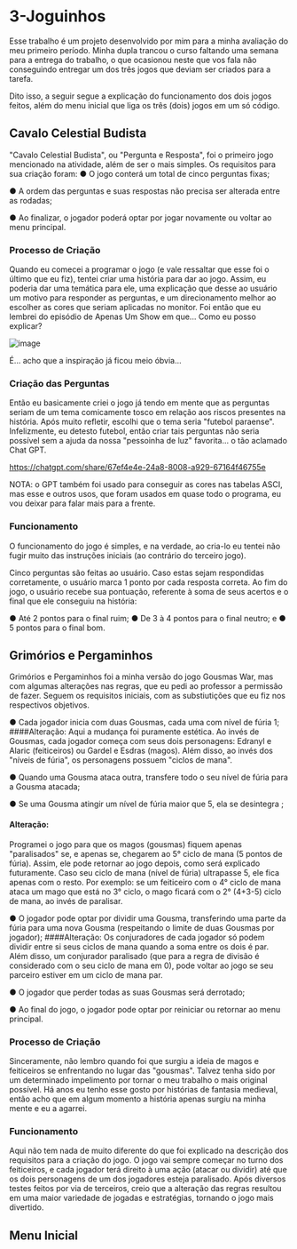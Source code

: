 # 3-Joguinhos
Esse trabalho é um projeto desenvolvido por mim para a minha avaliação do meu primeiro período. Minha dupla trancou o curso faltando uma semana para a entrega do trabalho, o que ocasionou neste que vos fala não conseguindo entregar um dos três jogos que deviam ser criados para a tarefa.  

Dito isso, a seguir segue a explicação do funcionamento dos dois jogos feitos, além do menu inicial que liga os três (dois) jogos em um só código.

## Cavalo Celestial Budista
"Cavalo Celestial Budista", ou "Pergunta e Resposta", foi o primeiro jogo mencionado na atividade, além de ser o mais simples. Os requisitos para sua criação foram:
● O jogo conterá um total de cinco perguntas fixas;

● A ordem das perguntas e suas respostas não precisa ser alterada entre
as rodadas;

● Ao finalizar, o jogador poderá optar por jogar novamente ou voltar ao
menu principal.

### Processo de Criação
Quando eu comecei a programar o jogo (e vale ressaltar que esse foi o último que eu fiz), tentei criar uma história para dar ao jogo. Assim, eu poderia dar uma temática para ele, uma explicação que desse ao usuário um motivo para responder as perguntas, e um direcionamento melhor ao escolher as cores que seriam aplicadas no monitor. Foi então que eu lembrei do episódio de Apenas Um Show em que... 
Como eu posso explicar?

![image](https://github.com/user-attachments/assets/a56377cf-12d2-432e-8e43-1803c7751c49)

É... acho que a inspiração já ficou meio óbvia...

### Criação das Perguntas
Então eu basicamente criei o jogo já tendo em mente que as perguntas seriam de um tema comicamente tosco em relação aos riscos presentes na história. Após muito refletir, escolhi que o tema seria "futebol paraense". Infelizmente, eu detesto futebol, então criar tais perguntas não seria possível sem a ajuda da nossa "pessoinha de luz" favorita... o tão aclamado Chat GPT.

https://chatgpt.com/share/67ef4e4e-24a8-8008-a929-67164f46755e

NOTA: o GPT também foi usado para conseguir as cores nas tabelas ASCI, mas esse e outros usos, que foram usados em quase todo o programa, eu vou deixar para falar mais para a frente.

### Funcionamento
O funcionamento do jogo é simples, e na verdade, ao cria-lo eu tentei não fugir muito das instruções iniciais (ao contrário do terceiro jogo). 

Cinco perguntas são feitas ao usuário. Caso estas sejam respondidas corretamente, o usuário marca 1 ponto por cada resposta correta. Ao fim do jogo, o usuário recebe sua pontuação, referente à soma de seus acertos e o final que ele conseguiu na história:

● Até 2 pontos para o final ruim;
● De 3 à 4 pontos para o final neutro; e
● 5 pontos para o final bom.

## Grimórios e Pergaminhos
Grimórios e Pergaminhos foi a minha versão do jogo Gousmas War, mas com algumas alterações nas regras, que eu pedi ao professor a permissão de fazer. Seguem os requisitos iniciais, com as substiutições que eu fiz nos respectivos objetivos.

● Cada jogador inicia com duas Gousmas, cada uma com nível de fúria 1;
####Alteração:
Aqui a mudança foi puramente estética. Ao invés de Gousmas, cada jogador começa com seus dois personagens: Edranyl e Alaric (feiticeiros) ou Gardel e Esdras (magos). Além disso, ao invés dos "níveis de fúria", os personagens possuem "ciclos de mana". 

● Quando uma Gousma ataca outra, transfere todo o seu nível de fúria
para a Gousma atacada;

● Se uma Gousma atingir um nível de fúria maior que 5, ela se desintegra ; 
#### Alteração: 
Programei o jogo para que os magos (gousmas) fiquem apenas "paralisados" se, e apenas se, chegarem ao 5° ciclo de mana (5 pontos de fúria). Assim, ele pode retornar ao jogo depois, como será explicado futuramente. Caso seu ciclo de mana (nível de fúria) ultrapasse 5, ele fica apenas com o resto. Por exemplo: se um feiticeiro com o 4° ciclo de mana ataca um mago que está no 3° ciclo, o mago ficará com o 2° (4+3-5) ciclo de mana, ao invés de paralisar.

● O jogador pode optar por dividir uma Gousma, transferindo uma parte da
fúria para uma nova Gousma (respeitando o limite de duas Gousmas por
jogador);
####Alteração:
Os conjuradores de cada jogador só podem dividir entre si seus ciclos de mana quando a soma entre os dois é par. Além disso, um conjurador paralisado (que para a regra de divisão é considerado com o seu ciclo de mana em 0), pode voltar ao jogo se seu parceiro estiver em um ciclo de mana par.

● O jogador que perder todas as suas Gousmas será derrotado;

● Ao final do jogo, o jogador pode optar por reiniciar ou retornar ao menu
principal.

### Processo de Criação
Sinceramente, não lembro quando foi que surgiu a ideia de magos e feiticeiros se enfrentando no lugar das "gousmas". Talvez tenha sido por um determinado impelimento por tornar o meu trabalho o mais original possível. Há anos eu tenho esse gosto por histórias de fantasia medieval, então acho que em algum momento a história apenas surgiu na minha mente e eu a agarrei.

### Funcionamento
Aqui não tem nada de muito diferente do que foi explicado na descrição dos requisitos para a criação do jogo. O jogo vai sempre começar no turno dos feiticeiros, e cada jogador terá direito à uma ação (atacar ou dividir) até que os dois personagens de um dos jogadores esteja paralisado. Após diversos testes feitos por via de terceiros, creio que a alteração das regras resultou em uma maior variedade de jogadas e estratégias, tornando o jogo mais divertido.

## Menu Inicial
